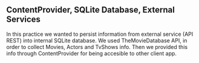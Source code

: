 ## ContentProvider, SQLite Database, External Services

In this practice we wanted to persist information from external service (API REST) into internal SQLite database. We used TheMovieDatabase API, in order to collect Movies, Actors and TvShows info. Then we provided this info through ContentProvider for being accesible to other client app.
